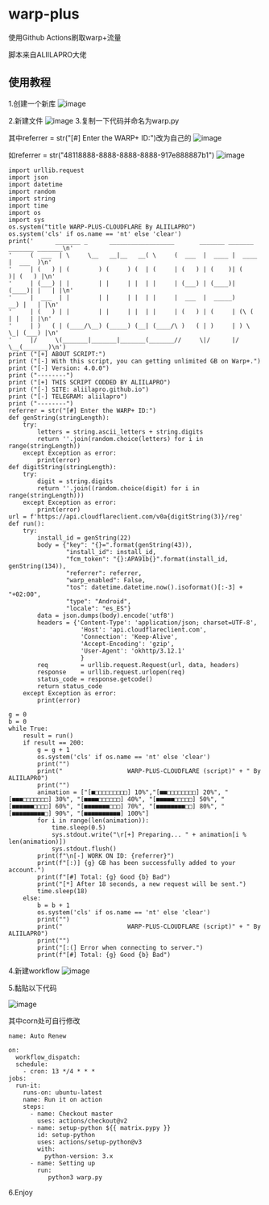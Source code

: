 # warp-plus
使用Github Actions刷取warp+流量

脚本来自ALIILAPRO大佬

## 使用教程
   1.创建一个新库
![image](https://user-images.githubusercontent.com/108753610/177378270-c762f78c-a0ea-4a62-9706-a8d4e9df6ae0.png)
   
   2.新建文件
![image](https://user-images.githubusercontent.com/108753610/177378372-3ee71cba-1960-4a64-9be7-25a353c5047b.png)
   3.复制一下代码并命名为warp.py
   
   其中referrer = str("[#] Enter the WARP+ ID:")改为自己的
   ![image](https://user-images.githubusercontent.com/108753610/177380630-2d0973d7-9be7-4420-9001-7a1f189b9925.png)


   如referrer = str("48118888-8888-8888-8888-917e888887b1")
   ![image](https://user-images.githubusercontent.com/108753610/177378740-99a5e1ee-c003-468c-9d7a-b00976594612.png)

```
import urllib.request
import json
import datetime
import random
import string
import time
import os
import sys
os.system("title WARP-PLUS-CLOUDFLARE By ALIILAPRO")
os.system('cls' if os.name == 'nt' else 'clear')
print('      _______ _      __________________       _______ _______ _______ _______\n'
'     (  ___  | \     \__   __|__   __( \     (  ___  |  ____ |  ____ |  ___  )\n'
'     | (   ) | (        ) (     ) (  | (     | (   ) | (    )| (    )| (   ) |\n'
'     | (___) | |        | |     | |  | |     | (___) | (____)| (____)| |   | |\n'
'     |  ___  | |        | |     | |  | |     |  ___  |  _____)     __) |   | |\n'
'     | (   ) | |        | |     | |  | |     | (   ) | (     | (\ (  | |   | |\n'
'     | )   ( | (____/\__) (_____) (__| (____/\ )   ( | )     | ) \ \_| (___) |\n'
'     |/     \(_______|_______|_______(_______//     \|/      |/   \__(_______)\n')
print ("[+] ABOUT SCRIPT:")
print ("[-] With this script, you can getting unlimited GB on Warp+.")
print ("[-] Version: 4.0.0")
print ("--------")
print ("[+] THIS SCRIPT CODDED BY ALIILAPRO") 
print ("[-] SITE: aliilapro.github.io") 
print ("[-] TELEGRAM: aliilapro")
print ("--------")
referrer = str("[#] Enter the WARP+ ID:")
def genString(stringLength):
	try:
		letters = string.ascii_letters + string.digits
		return ''.join(random.choice(letters) for i in range(stringLength))
	except Exception as error:
		print(error)		    
def digitString(stringLength):
	try:
		digit = string.digits
		return ''.join((random.choice(digit) for i in range(stringLength)))    
	except Exception as error:
		print(error)	
url = f'https://api.cloudflareclient.com/v0a{digitString(3)}/reg'
def run():
	try:
		install_id = genString(22)
		body = {"key": "{}=".format(genString(43)),
				"install_id": install_id,
				"fcm_token": "{}:APA91b{}".format(install_id, genString(134)),
				"referrer": referrer,
				"warp_enabled": False,
				"tos": datetime.datetime.now().isoformat()[:-3] + "+02:00",
				"type": "Android",
				"locale": "es_ES"}
		data = json.dumps(body).encode('utf8')
		headers = {'Content-Type': 'application/json; charset=UTF-8',
					'Host': 'api.cloudflareclient.com',
					'Connection': 'Keep-Alive',
					'Accept-Encoding': 'gzip',
					'User-Agent': 'okhttp/3.12.1'
					}
		req         = urllib.request.Request(url, data, headers)
		response    = urllib.request.urlopen(req)
		status_code = response.getcode()	
		return status_code
	except Exception as error:
		print(error)	

g = 0
b = 0
while True:
	result = run()
	if result == 200:
		g = g + 1
		os.system('cls' if os.name == 'nt' else 'clear')
		print("")
		print("                  WARP-PLUS-CLOUDFLARE (script)" + " By ALIILAPRO")
		print("")
		animation = ["[■□□□□□□□□□] 10%","[■■□□□□□□□□] 20%", "[■■■□□□□□□□] 30%", "[■■■■□□□□□□] 40%", "[■■■■■□□□□□] 50%", "[■■■■■■□□□□] 60%", "[■■■■■■■□□□] 70%", "[■■■■■■■■□□] 80%", "[■■■■■■■■■□] 90%", "[■■■■■■■■■■] 100%"] 
		for i in range(len(animation)):
			time.sleep(0.5)
			sys.stdout.write("\r[+] Preparing... " + animation[i % len(animation)])
			sys.stdout.flush()
		print(f"\n[-] WORK ON ID: {referrer}")    
		print(f"[:)] {g} GB has been successfully added to your account.")
		print(f"[#] Total: {g} Good {b} Bad")
		print("[*] After 18 seconds, a new request will be sent.")
		time.sleep(18)
	else:
		b = b + 1
		os.system('cls' if os.name == 'nt' else 'clear')
		print("")
		print("                  WARP-PLUS-CLOUDFLARE (script)" + " By ALIILAPRO")
		print("")
		print("[:(] Error when connecting to server.")
		print(f"[#] Total: {g} Good {b} Bad")
```
   4.新建workflow
   ![image](https://user-images.githubusercontent.com/108753610/177378837-b9d312a3-bb7b-4ea7-ad89-2f46912c36a8.png)

   5.黏贴以下代码
   
   ![image](https://user-images.githubusercontent.com/108753610/177380834-0639a70c-58b0-45cd-9c4e-f782e2b37a25.png)

   其中corn处可自行修改
```
name: Auto Renew

on:
  workflow_dispatch:
  schedule:
    - cron: 13 */4 * * *
jobs:
  run-it:
    runs-on: ubuntu-latest
    name: Run it on action
    steps:
      - name: Checkout master
        uses: actions/checkout@v2
      - name: setup-python ${{ matrix.pypy }}
        id: setup-python
        uses: actions/setup-python@v3
        with:
          python-version: 3.x
      - name: Setting up
        run:
           python3 warp.py
```
   6.Enjoy

